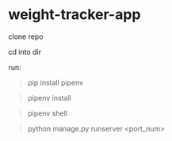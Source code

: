 # weight-tracker-app

clone repo

cd into dir

run:

> pip install pipenv

> pipenv install

> pipenv shell

> python manage.py runserver <port_num>
